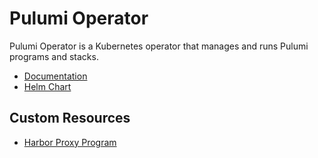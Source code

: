 # Pulumi Operator

Pulumi Operator is a Kubernetes operator that manages and runs Pulumi programs and stacks.

- [Documentation](https://www.pulumi.com/docs/using-pulumi/continuous-delivery/pulumi-kubernetes-operator/)
- [Helm Chart](https://github.com/pulumi/pulumi-kubernetes-operator/tree/master/deploy/helm/pulumi-operator)

## Custom Resources

- [Harbor Proxy Program](programs/harbor-proxy-program/README.md)
